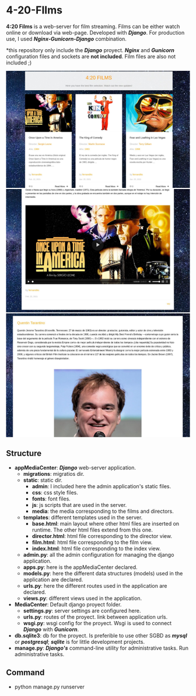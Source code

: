# 4-20-FIlms
**4:20 Films** is a web-server for film streaming. Films can be either watch online or download via web-page. Developed with ***Django***. For production use, I used ***Nginx-Gunicorn-Django*** combination.

*this repository only include the ***Django*** proyect. ***Nginx*** and ***Gunicorn*** configuration files and sockets are **not included**. Film files are also not included ;)

![](docs/420_index.jpg)
![](docs/420_film.jpg)
![](docs/420_director.jpg)

## Structure
* **appMediaCenter**: ***Django*** web-server application.
  * **migrations**: migratios dir.
  * **static**: static dir.
    * **admin**: I included here the admin application's static files. 
    * **css**: css style files.
    * **fonts**: font files.
    * **js**: js scripts that are used in the server.
    * **media**: the media corresponding to the films and directors.
  * **templates**: different templates used in the server.
    * **base.html**: main layout where other html files are inserted on runtime. The other html files extend from this one.
    * **director.html**: html file corresponding to the director view.
    * **film.html**: html file corresponding to the film view.
    * **index.html**: html file corresponding to the index view.
  * **admin.py**: all the admin configuration for managing the django application.
  * **apps.py**: here is the appMediaCenter declared.
  * **models.py**: here the different data structures (models) used in the application are declared. 
  * **urls.py**: here the different routes used in the application are declared.
  * **views.py**: different views used in the application.
* **MediaCenter**: Default django proyect folder.
  * **settings.py**: server settings are configured here.
  * **urls.py**: routes of the proyect. link between application urls.
  * **wsgi.py**: wsgi config for the proyect. Wsgi is used to connect ***Django*** with ***Gunicorn***.
* **db.sqlite3**: db for the proyect. Is preferible to use other SGBD as ***mysql*** or ***postgresql***; ***sqlite*** is for little development projects.
* **manage.py**: ***Django's*** command-line utility for administrative tasks. Run administrative tasks.

## Command
* python manage.py runserver
